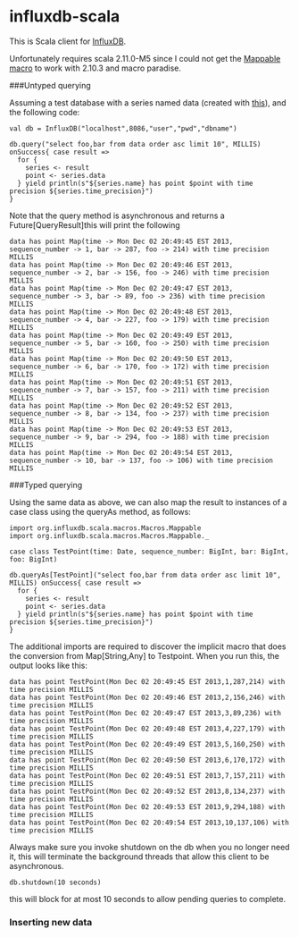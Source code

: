 influxdb-scala
==============

This is Scala client for [InfluxDB](http://influxdb.org). 

Unfortunately requires scala 2.11.0-M5 since I could not get the 
[Mappable macro](http://blog.echo.sh/post/65955606729/exploring-scala-macros-map-to-case-class-conversion "Exploring Scala Macros: Map to Case Class Conversion by Jonathan Chow")
to work with 2.10.3 and macro paradise.

###Untyped querying

Assuming a test database with a series named data (created with [this](http://obfuscurity.com/2013/11/My-Impressions-of-InfluxDB "obfuscurity blog")), and the following code:

    val db = InfluxDB("localhost",8086,"user","pwd","dbname")  
  
    db.query("select foo,bar from data order asc limit 10", MILLIS) onSuccess{ case result =>
      for {
        series <- result
        point <- series.data
      } yield println(s"${series.name} has point $point with time precision ${series.time_precision}")
    }
    
Note that the query method is asynchronous and returns a Future[QueryResult]this will print the following

    data has point Map(time -> Mon Dec 02 20:49:45 EST 2013, sequence_number -> 1, bar -> 287, foo -> 214) with time precision MILLIS
    data has point Map(time -> Mon Dec 02 20:49:46 EST 2013, sequence_number -> 2, bar -> 156, foo -> 246) with time precision MILLIS
    data has point Map(time -> Mon Dec 02 20:49:47 EST 2013, sequence_number -> 3, bar -> 89, foo -> 236) with time precision MILLIS
    data has point Map(time -> Mon Dec 02 20:49:48 EST 2013, sequence_number -> 4, bar -> 227, foo -> 179) with time precision MILLIS
    data has point Map(time -> Mon Dec 02 20:49:49 EST 2013, sequence_number -> 5, bar -> 160, foo -> 250) with time precision MILLIS
    data has point Map(time -> Mon Dec 02 20:49:50 EST 2013, sequence_number -> 6, bar -> 170, foo -> 172) with time precision MILLIS
    data has point Map(time -> Mon Dec 02 20:49:51 EST 2013, sequence_number -> 7, bar -> 157, foo -> 211) with time precision MILLIS
    data has point Map(time -> Mon Dec 02 20:49:52 EST 2013, sequence_number -> 8, bar -> 134, foo -> 237) with time precision MILLIS
    data has point Map(time -> Mon Dec 02 20:49:53 EST 2013, sequence_number -> 9, bar -> 294, foo -> 188) with time precision MILLIS
    data has point Map(time -> Mon Dec 02 20:49:54 EST 2013, sequence_number -> 10, bar -> 137, foo -> 106) with time precision MILLIS

###Typed querying

Using the same data as above, we can also map the result to instances of a case class using the queryAs method, as follows:

    import org.influxdb.scala.macros.Macros.Mappable
    import org.influxdb.scala.macros.Macros.Mappable._
  
    case class TestPoint(time: Date, sequence_number: BigInt, bar: BigInt, foo: BigInt)

    db.queryAs[TestPoint]("select foo,bar from data order asc limit 10", MILLIS) onSuccess{ case result =>
	  for {
	    series <- result
	    point <- series.data
	  } yield println(s"${series.name} has point $point with time precision ${series.time_precision}")
    }
    
The additional imports are required to discover the implicit macro that does the conversion from Map[String,Any] to Testpoint.
When you run this, the output looks like this:

    data has point TestPoint(Mon Dec 02 20:49:45 EST 2013,1,287,214) with time precision MILLIS
    data has point TestPoint(Mon Dec 02 20:49:46 EST 2013,2,156,246) with time precision MILLIS
    data has point TestPoint(Mon Dec 02 20:49:47 EST 2013,3,89,236) with time precision MILLIS
    data has point TestPoint(Mon Dec 02 20:49:48 EST 2013,4,227,179) with time precision MILLIS
    data has point TestPoint(Mon Dec 02 20:49:49 EST 2013,5,160,250) with time precision MILLIS
    data has point TestPoint(Mon Dec 02 20:49:50 EST 2013,6,170,172) with time precision MILLIS
    data has point TestPoint(Mon Dec 02 20:49:51 EST 2013,7,157,211) with time precision MILLIS
    data has point TestPoint(Mon Dec 02 20:49:52 EST 2013,8,134,237) with time precision MILLIS
    data has point TestPoint(Mon Dec 02 20:49:53 EST 2013,9,294,188) with time precision MILLIS
    data has point TestPoint(Mon Dec 02 20:49:54 EST 2013,10,137,106) with time precision MILLIS
    
Always make sure you invoke shutdown on the db when you no longer need it, this will terminate
the background threads that allow this client to be asynchronous.

    db.shutdown(10 seconds)
    
this will block for at most 10 seconds to allow pending queries to complete.

### Inserting new data
